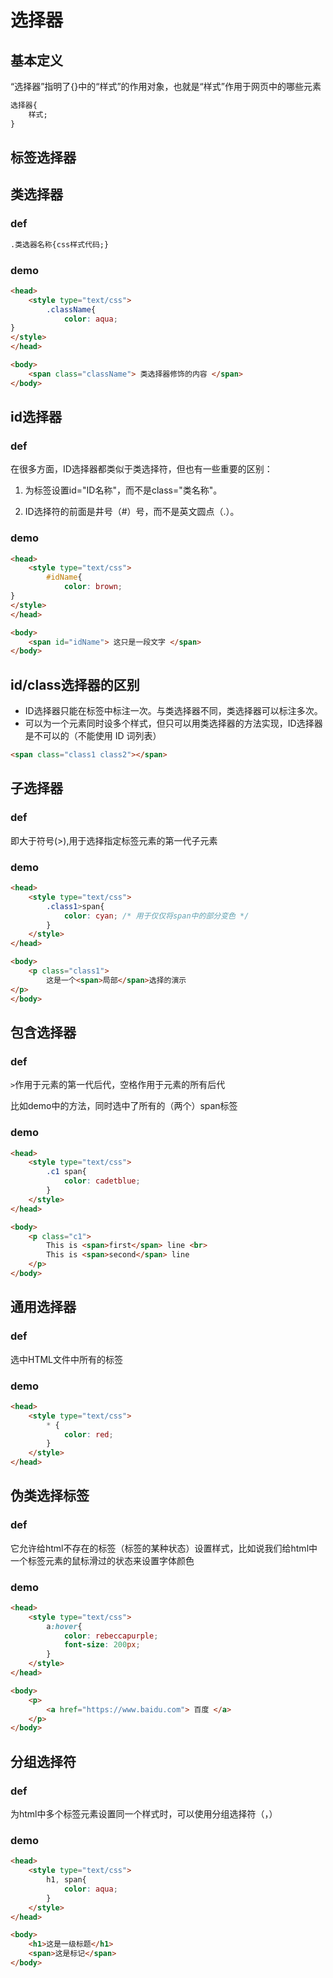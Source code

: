 # 选择器
## 基本定义
“选择器”指明了{}中的“样式”的作用对象，也就是“样式”作用于网页中的哪些元素
```html
选择器{
    样式;
}
```
## 标签选择器

## 类选择器
### def
```html
.类选器名称{css样式代码;}
```
### demo
```html
<head>
    <style type="text/css">
        .className{
            color: aqua;        
}
</style>
</head>    

<body>
    <span class="className"> 类选择器修饰的内容 </span>
</body>
```

## id选择器
### def
在很多方面，ID选择器都类似于类选择符，但也有一些重要的区别：

1. 为标签设置id="ID名称"，而不是class="类名称"。

2. ID选择符的前面是井号（#）号，而不是英文圆点（.）。
### demo
```html
<head>
    <style type="text/css">
        #idName{
            color: brown;        
}
</style>
</head>

<body>      
    <span id="idName"> 这只是一段文字 </span>
</body>
```

## id/class选择器的区别
- ID选择器只能在标签中标注一次。与类选择器不同，类选择器可以标注多次。
- 可以为一个元素同时设多个样式，但只可以用类选择器的方法实现，ID选择器是不可以的（不能使用 ID 词列表）
```html
<span class="class1 class2"></span>
```

## 子选择器
### def
即大于符号(>),用于选择指定标签元素的第一代子元素
### demo
```html
<head>
    <style type="text/css">
        .class1>span{
            color: cyan; /* 用于仅仅将span中的部分变色 */
        }       
    </style>
</head>

<body>
    <p class="class1">
        这是一个<span>局部</span>选择的演示
</p>
</body>    
```

## 包含选择器
### def
`>`作用于元素的第一代后代，空格作用于元素的所有后代

比如demo中的方法，同时选中了所有的（两个）span标签
### demo
```html
<head>
    <style type="text/css">
        .c1 span{
            color: cadetblue;
        }
    </style>
</head>    

<body>
    <p class="c1">
        This is <span>first</span> line <br>
        This is <span>second</span> line
    </p>
</body>    
```

## 通用选择器
### def
选中HTML文件中所有的标签
### demo
```html
<head>
    <style type="text/css">
        * {
            color: red;
        }       
    </style>
</head>
```

## 伪类选择标签
### def
它允许给html不存在的标签（标签的某种状态）设置样式，比如说我们给html中一个标签元素的鼠标滑过的状态来设置字体颜色
### demo
```html
<head>
    <style type="text/css">
        a:hover{
            color: rebeccapurple;   
            font-size: 200px;
        }           
    </style>
</head>    

<body>
    <p>
        <a href="https://www.baidu.com"> 百度 </a>
    </p>
</body>    
```

## 分组选择符
### def
为html中多个标签元素设置同一个样式时，可以使用分组选择符（，）
### demo
```html
<head>
    <style type="text/css">
        h1, span{
            color: aqua;
        }
    </style>
</head>

<body>
    <h1>这是一级标题</h1>
    <span>这是标记</span>
</body>
```